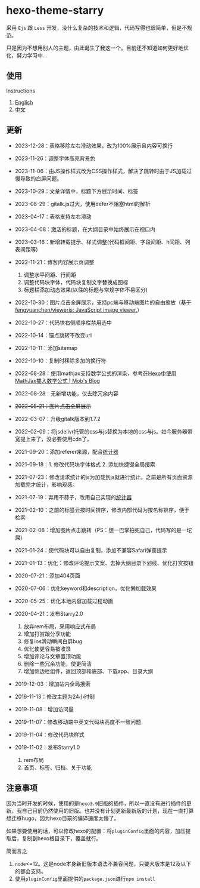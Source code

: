 # hexo-theme-starry

采用 `Ejs` 跟 `Less` 开发，没什么复杂的技术和逻辑，代码写得也很简单，但是不规范。

只是因为不想用别人的主题，由此诞生了我这一个。目前还不知道如何更好地优化，努力学习中...


## 使用

Instructions

1. [English](https://github.com/meethigher/hexo-theme-starry/blob/master/README.en.md)
2. [中文](https://github.com/meethigher/hexo-theme-starry/blob/master/README.zn.md)

## 更新

* 2023-12-28：表格移除左右滑动效果，改为100%展示且内容可换行

* 2023-11-26：调整字体高亮背景色

* 2023-11-06：由JS操作样式改为CSS操作样式，解决了跳转时由于JS加载过慢导致的白屏问题。

* 2023-10-29：文章详情中，标题下方展示时间、标签

* 2023-08-29：gitalk.js过大，使用defer不阻塞html的解析

* 2023-04-17：表格支持左右滑动

* 2023-04-08：激活的标题，在大纲目录中始终展示在视口内

* 2023-03-16：新增转载提示、样式调整(代码框间距、字段间距、h间距、列表间距等)

* 2022-11-21：博客内容展示页调整
  1. 调整水平间距、行间距
  2. 调整代码块字体，代码块复制文字替换成图标
  3. 标题栏添加动态效果(以往的标题与常规字体不易区分)

* 2022-10-30：图片点击全屏展示，支持pc端与移动端图片的自由缩放（基于[fengyuanchen/viewerjs: JavaScript image viewer.](https://github.com/fengyuanchen/viewerjs)）

* 2022-10-27：代码块右侧顺序栏禁用选中

* 2022-10-14：锚点跳转不改变url

* 2022-10-11：添加sitemap

* 2022-10-10：复制时移除多加的换行符

* 2022-08-28：使用mathjax支持数学公式的渲染，参考[在Hexo中使用MathJax插入数学公式 | Mob's Blog](http://blog.mobing.net/content/hexo/hexo-mathjax.html)

* 2022-08-28：无新增功能，仅去除冗余内容

* ~~2022-05-21：图片点击全屏展示~~

* 2022-03-07：升级gitalk版本到1.7.2

* 2022-02-09：将jsdelivr托管的css与js替换为本地的css与js。如今服务器带宽提上来了，没必要使用cdn了。

* 2021-09-20：添加referer来源，配合[统计器](https://github.com/meethigher/count-for-page)

* 2021-09-18：1. 修改代码块字体格式 2. 添加快捷键全局搜索

* 2021-07-23：修改请求统计的js为加载到js就进行统计。之前是所有页面资源加载完才统计，影响观感。

* 2021-07-19：弃用不蒜子，改用自己实现的[统计器](https://github.com/meethigher/count-for-page)

* 2021-02-10：之前的标签云按时间排序，修改内部代码为按名称排序，便于检索

* 2021-02-08：增加图片点击跳转（PS：想一巴掌拍死自己，代码写的是一坨屎）

* 2021-01-24：使代码块可以自由复制，添加不兼容Safari弹窗提示

* 2021-01-13：优化：修改评论提示文案、去掉大纲目录下划线、优化打赏按钮

* 2020-07-21：添加404页面

* 2020-07-06：优化keyword和description，优化懒加载效果

* 2020-05-25：优化本地内容加载过程动画

* 2020-04-21：发布Starry2.0
  1. 放弃rem布局，采用响应式布局
  2. 增加打赏跟分享功能
  3. 修复ios滑动瞬间白屏bug
  4. 优化使更容易被收录
  5. 增加评论与文章置顶功能
  6. 删除一些冗余功能，使更简洁
  7. 增加侧边栏组件，返回顶部和底部、下载app、目录大纲

* 2019-12-03：增加站内全局搜索
* 2019-11-13：修改主题为24小时制

* 2019-11-08：增加访问量
* 2019-11-07：修改移动端中英文代码块高度不一致问题

* 2019-11-04：修改代码块样式

* 2019-11-02：发布Starry1.0
  1. rem布局
  2. 首页、标签、归档、关于功能

## 注意事项

因为当时开发的时候，使用的是`hexo3.9`旧版的插件，所以一直没有进行插件的更新，我自己目前仍然使用的旧版。也并没有计划更新最新版的计划，现在一直打算想迁移hugo，因为hexo目前的编译速度太慢了。

如果想要使用的话，可以修改hexo的配置：将`pluginConfig`里面的内容，加压提取后，复制到hexo根目录下，覆盖就行。

简而言之

1. `node`<=12。这是node本身新旧版本语法不兼容问题，只要大版本是12及以下的都会支持。
2. 使用`pluginConfig`里面提供的`package.json`进行`npm install`
